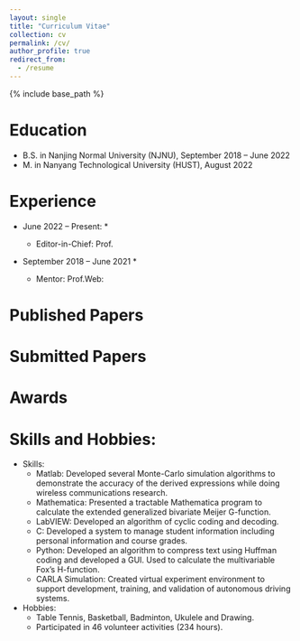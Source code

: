 ```yaml
---
layout: single
title: "Curriculum Vitae"
collection: cv
permalink: /cv/
author_profile: true
redirect_from:
  - /resume
---
```


{% include base_path %}

Education
======
* B.S. in Nanjing Normal University (NJNU), September 2018 – June 2022
* M. in Nanyang Technological University (HUST), August 2022

Experience
======
* June 2022 – Present:
  * 
  * Editor-in-Chief: Prof.

* September 2018 – June 2021
  * 
  * Mentor: Prof.Web: 


Published Papers
======





Submitted Papers
======





Awards
======



Skills and Hobbies:
======
* Skills:
	* Matlab: Developed several Monte-Carlo simulation algorithms to demonstrate the accuracy of the derived expressions while doing wireless communications research.
	* Mathematica: Presented a tractable Mathematica program to calculate the extended generalized bivariate Meijer G-function.
	* LabVIEW: Developed an algorithm of cyclic coding and decoding.
	* C: Developed a system to manage student information including personal information and course grades.
	* Python: Developed an algorithm to compress text using Huffman coding and developed a GUI. Used to calculate the multivariable Fox’s H-function.
	* CARLA Simulation: Created virtual experiment environment to support development, training, and validation of autonomous driving systems.
* Hobbies:
	* Table Tennis, Basketball, Badminton, Ukulele and Drawing.
	* Participated in 46 volunteer activities (234 hours).

